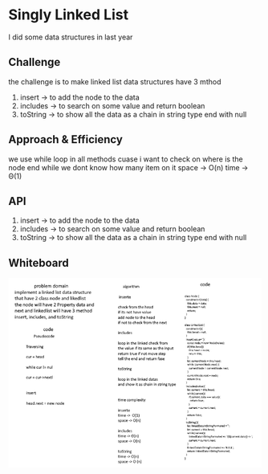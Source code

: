 # Singly Linked List
I did some data structures in last year

## Challenge
the challenge is to make linked list data structures have 3 mthod 
1. insert -> to add the node to the data
2. includes -> to search on some value and return boolean
3. toString -> to show all the data as a chain in string type end with null

## Approach & Efficiency
we use while loop in all methods cuase i want to check on where is the node end while we dont know how many item on it 
space -> O(n)
time -> Θ(1)


## API

1. insert -> to add the node to the data
2. includes -> to search on some value and return boolean
3. toString -> to show all the data as a chain in string type end with null


## Whiteboard
![linkedlist](../../assets/class05.png)



